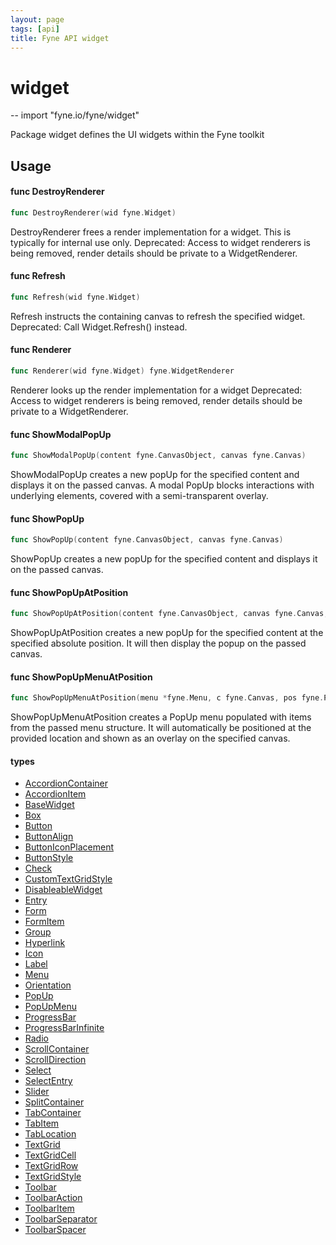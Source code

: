 ```yaml
---
layout: page
tags: [api]
title: Fyne API widget
---
```


# widget
--
    import "fyne.io/fyne/widget"

Package widget defines the UI widgets within the Fyne toolkit

## Usage

#### func  DestroyRenderer

```go
func DestroyRenderer(wid fyne.Widget)
```
DestroyRenderer frees a render implementation for a widget. This is typically for internal use only. Deprecated: Access to widget renderers is being removed, render details should be private to a WidgetRenderer.

#### func  Refresh

```go
func Refresh(wid fyne.Widget)
```
Refresh instructs the containing canvas to refresh the specified widget. Deprecated: Call Widget.Refresh() instead.

#### func  Renderer

```go
func Renderer(wid fyne.Widget) fyne.WidgetRenderer
```
Renderer looks up the render implementation for a widget Deprecated: Access to widget renderers is being removed, render details should be private to a WidgetRenderer.

#### func  ShowModalPopUp

```go
func ShowModalPopUp(content fyne.CanvasObject, canvas fyne.Canvas)
```
ShowModalPopUp creates a new popUp for the specified content and displays it on the passed canvas. A modal PopUp blocks interactions with underlying elements, covered with a semi-transparent overlay.

#### func  ShowPopUp

```go
func ShowPopUp(content fyne.CanvasObject, canvas fyne.Canvas)
```
ShowPopUp creates a new popUp for the specified content and displays it on the passed canvas.

#### func  ShowPopUpAtPosition

```go
func ShowPopUpAtPosition(content fyne.CanvasObject, canvas fyne.Canvas, pos fyne.Position)
```
ShowPopUpAtPosition creates a new popUp for the specified content at the specified absolute position. It will then display the popup on the passed canvas.

#### func  ShowPopUpMenuAtPosition

```go
func ShowPopUpMenuAtPosition(menu *fyne.Menu, c fyne.Canvas, pos fyne.Position)
```
ShowPopUpMenuAtPosition creates a PopUp menu populated with items from the passed menu structure. It will automatically be positioned at the provided location and shown as an overlay on the specified canvas.

#### types

 * [AccordionContainer](accordioncontainer.html)
 * [AccordionItem](accordionitem.html)
 * [BaseWidget](basewidget.html)
 * [Box](box.html)
 * [Button](button.html)
 * [ButtonAlign](buttonalign.html)
 * [ButtonIconPlacement](buttoniconplacement.html)
 * [ButtonStyle](buttonstyle.html)
 * [Check](check.html)
 * [CustomTextGridStyle](customtextgridstyle.html)
 * [DisableableWidget](disableablewidget.html)
 * [Entry](entry.html)
 * [Form](form.html)
 * [FormItem](formitem.html)
 * [Group](group.html)
 * [Hyperlink](hyperlink.html)
 * [Icon](icon.html)
 * [Label](label.html)
 * [Menu](menu.html)
 * [Orientation](orientation.html)
 * [PopUp](popup.html)
 * [PopUpMenu](popupmenu.html)
 * [ProgressBar](progressbar.html)
 * [ProgressBarInfinite](progressbarinfinite.html)
 * [Radio](radio.html)
 * [ScrollContainer](scrollcontainer.html)
 * [ScrollDirection](scrolldirection.html)
 * [Select](select.html)
 * [SelectEntry](selectentry.html)
 * [Slider](slider.html)
 * [SplitContainer](splitcontainer.html)
 * [TabContainer](tabcontainer.html)
 * [TabItem](tabitem.html)
 * [TabLocation](tablocation.html)
 * [TextGrid](textgrid.html)
 * [TextGridCell](textgridcell.html)
 * [TextGridRow](textgridrow.html)
 * [TextGridStyle](textgridstyle.html)
 * [Toolbar](toolbar.html)
 * [ToolbarAction](toolbaraction.html)
 * [ToolbarItem](toolbaritem.html)
 * [ToolbarSeparator](toolbarseparator.html)
 * [ToolbarSpacer](toolbarspacer.html)
